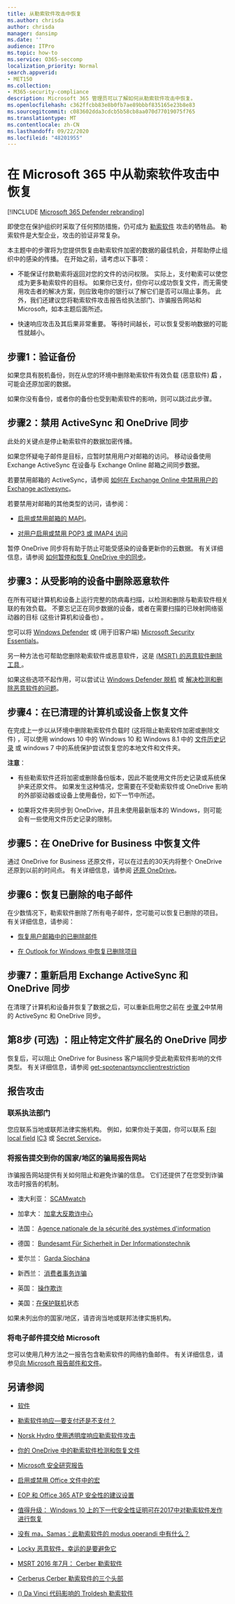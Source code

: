 ```yaml
---
title: 从勒索软件攻击中恢复
ms.author: chrisda
author: chrisda
manager: dansimp
ms.date: ''
audience: ITPro
ms.topic: how-to
ms.service: O365-seccomp
localization_priority: Normal
search.appverid:
- MET150
ms.collection:
- M365-security-compliance
description: Microsoft 365 管理员可以了解如何从勒索软件攻击中恢复。
ms.openlocfilehash: c362ffcbb83e8b0fb7ae89bbbf835165e23b8e83
ms.sourcegitcommit: c083602dda3cdcb5b58cb8aa070d77019075f765
ms.translationtype: MT
ms.contentlocale: zh-CN
ms.lasthandoff: 09/22/2020
ms.locfileid: "48201955"
---
```

# <a name="recover-from-a-ransomware-attack-in-microsoft-365"></a>在 Microsoft 365 中从勒索软件攻击中恢复

[!INCLUDE [Microsoft 365 Defender rebranding](../includes/microsoft-defender-for-office.md)]


即使您在保护组织时采取了任何预防措施，仍可成为 [勒索软件](https://docs.microsoft.com/windows/security/threat-protection/intelligence/ransomware-malware) 攻击的牺牲品。 勒索软件是大型企业，攻击的验证非常复杂。

本主题中的步骤将为您提供恢复由勒索软件加密的数据的最佳机会，并帮助停止组织中的感染的传播。 在开始之前，请考虑以下事项：

- 不能保证付款勒索将返回对您的文件的访问权限。 实际上，支付勒索可以使您成为更多勒索软件的目标。 如果你已支付，但你可以成功恢复文件，而无需使用攻击者的解决方案，则应致电你的银行以了解它们是否可以阻止事务。 此外，我们还建议您将勒索软件攻击报告给执法部门、诈骗报告网站和 Microsoft，如本主题后面所述。

- 快速响应攻击及其后果非常重要。 等待时间越长，可以恢复受影响数据的可能性就越小。

## <a name="step-1-verify-your-backups"></a>步骤1：验证备份

如果您具有脱机备份，则在从您的环境中删除勒索软件有效负载 (恶意软件) **后** ，可能会还原加密的数据。

如果你没有备份，或者你的备份也受到勒索软件的影响，则可以跳过此步骤。

## <a name="step-2-disable-activesync-and-onedrive-sync"></a>步骤2：禁用 ActiveSync 和 OneDrive 同步

此处的关键点是停止勒索软件的数据加密传播。

如果您怀疑电子邮件是目标，应暂时禁用用户对邮箱的访问。 移动设备使用 Exchange ActiveSync 在设备与 Exchange Online 邮箱之间同步数据。

若要禁用邮箱的 ActiveSync，请参阅 [如何在 Exchange Online 中禁用用户的 Exchange activesync](https://support.microsoft.com/help/2795303)。

若要禁用对邮箱的其他类型的访问，请参阅：

- [启用或禁用邮箱的 MAPI](https://docs.microsoft.com/Exchange/recipients-in-exchange-online/manage-user-mailboxes/enable-or-disable-mapi)。

- [对用户启用或禁用 POP3 或 IMAP4 访问](https://docs.microsoft.com/Exchange/clients-and-mobile-in-exchange-online/pop3-and-imap4/enable-or-disable-pop3-or-imap4-access)

暂停 OneDrive 同步将有助于防止可能受感染的设备更新你的云数据。 有关详细信息，请参阅 [如何暂停和恢复 OneDrive 中的同步](https://support.microsoft.com/office/2152bfa4-a2a5-4d3a-ace8-92912fb4421e)。

## <a name="step-3-remove-the-malware-from-the-affected-devices"></a>步骤3：从受影响的设备中删除恶意软件

在所有可疑计算机和设备上运行完整的防病毒扫描，以检测和删除与勒索软件相关联的有效负载。 不要忘记正在同步数据的设备，或者在需要扫描的已映射网络驱动器的目标 (这些计算机和设备也) 。

您可以将 [Windows Defender](https://www.microsoft.com/windows/comprehensive-security) 或 (用于旧客户端) [Microsoft Security Essentials](https://www.microsoft.com/download/details.aspx?id=5201)。

另一种方法也可帮助您删除勒索软件或恶意软件，这是 [ (MSRT) 的恶意软件删除工具 ](https://www.microsoft.com/download/details.aspx?id=9905)。

如果这些选项不起作用，可以尝试让 [Windows Defender 脱机](https://support.microsoft.com/help/17466) 或 [解决检测和删除恶意软件的问题](https://support.microsoft.com/help/4466982)。

## <a name="step-4-recover-files-on-a-cleaned-computer-or-device"></a>步骤4：在已清理的计算机或设备上恢复文件

在完成上一步以从环境中删除勒索软件负载时 (这将阻止勒索软件加密或删除文件) ，可以使用 windows 10 中的 Windows 10 和 Windows 8.1 中的 [文件历史记录](https://support.microsoft.com/help/17128) 或 windows 7 中的系统保护尝试恢复您的本地文件和文件夹。

**注意**：

- 有些勒索软件还将加密或删除备份版本，因此不能使用文件历史记录或系统保护来还原文件。 如果发生这种情况，您需要在不受勒索软件或 OneDrive 影响的外部驱动器或设备上使用备份，如下一节中所述。

- 如果将文件夹同步到 OneDrive，并且未使用最新版本的 Windows，则可能会有一些使用文件历史记录的限制。

## <a name="step-5-recover-your-files-in-your-onedrive-for-business"></a>步骤5：在 OneDrive for Business 中恢复文件

通过 OneDrive for Business 还原文件，可以在过去的30天内将整个 OneDrive 还原到以前的时间点。 有关详细信息，请参阅 [还原 OneDrive](https://support.microsoft.com/office/fa231298-759d-41cf-bcd0-25ac53eb8a15)。

## <a name="step-6-recover-deleted-email"></a>步骤6：恢复已删除的电子邮件

在少数情况下，勒索软件删除了所有电子邮件，您可能可以恢复已删除的项目。 有关详细信息，请参阅：

- [恢复用户邮箱中的已删除邮件](https://docs.microsoft.com/exchange/recipients-in-exchange-online/manage-user-mailboxes/recover-deleted-messages)

- [在 Outlook for Windows 中恢复已删除项目](https://support.microsoft.com/office/49e81f3c-c8f4-4426-a0b9-c0fd751d48ce)

## <a name="step-7-re-enable-exchange-activesync-and-onedrive-sync"></a>步骤7：重新启用 Exchange ActiveSync 和 OneDrive 同步

在清理了计算机和设备并恢复了数据之后，可以重新启用您之前在 [步骤 2](#step-2-disable-activesync-and-onedrive-sync)中禁用的 ActiveSync 和 OneDrive 同步。

## <a name="step-8-optional-block-onedrive-sync-for-specific-file-extensions"></a>第8步 (可选) ：阻止特定文件扩展名的 OneDrive 同步

恢复后，可以阻止 OneDrive for Business 客户端同步受此勒索软件影响的文件类型。 有关详细信息，请参阅 [get-spotenantsyncclientrestriction](https://docs.microsoft.com/powershell/module/sharepoint-online/set-spotenantsyncclientrestriction)

## <a name="report-the-attack"></a>报告攻击

### <a name="contact-law-enforcement"></a>联系执法部门

您应联系当地或联邦法律实施机构。 例如，如果你处于美国，你可以联系 [FBI local field](https://www.fbi.gov/contact-us/field) [IC3](http://www.ic3.gov/complaint/default.aspx) 或 [Secret Service](http://www.secretservice.gov/)。

### <a name="submit-a-report-to-your-countrys-scam-reporting-website"></a>将报告提交到你的国家/地区的骗局报告网站

诈骗报告网站提供有关如何阻止和避免诈骗的信息。 它们还提供了在您受到诈骗攻击时报告的机制。

- 澳大利亚： [SCAMwatch](http://www.scamwatch.gov.au/)

- 加拿大： [加拿大反欺诈中心](http://www.antifraudcentre-centreantifraude.ca/)

- 法国： [Agence nationale de la sécurité des systèmes d'information](http://www.ssi.gouv.fr/)

- 德国： [Bundesamt Für Sicherheit in Der Informationstechnik](https://www.bsi.bund.de/DE/Home/home_node.html)

- 爱尔兰： [Garda Síochána](http://www.garda.ie/)

- 新西兰： [消费者事务诈骗](http://www.consumeraffairs.govt.nz/scams)

- 英国： [操作欺诈](http://www.actionfraud.police.uk/)

- 美国：[在保护联机](http://www.onguardonline.gov/)状态

如果未列出你的国家/地区，请咨询当地或联邦法律实施机构。

### <a name="submit-email-messages-to-microsoft"></a>将电子邮件提交给 Microsoft

您可以使用几种方法之一报告包含勒索软件的网络钓鱼邮件。 有关详细信息，请参见[向 Microsoft 报告邮件和文件](report-junk-email-messages-to-microsoft.md)。

## <a name="see-also"></a>另请参阅

- [软件](https://docs.microsoft.com/windows/security/threat-protection/intelligence/ransomware-malware)

- [勒索软件响应—要支付还是不支付？](https://www.microsoft.com/security/blog/2019/12/16/ransomware-response-to-pay-or-not-to-pay/)

- [Norsk Hydro 使用透明度响应勒索软件攻击](https://www.microsoft.com/security/blog/2019/12/17/norsk-hydro-ransomware-attack-transparency/)

- [你的 OneDrive 中的勒索软件检测和恢复文件](https://support.microsoft.com/office/0d90ec50-6bfd-40f4-acc7-b8c12c73637f)

- [Microsoft 安全研究报告](https://www.microsoft.com/securityinsights/)

- [启用或禁用 Office 文件中的宏](https://support.microsoft.com/office/12b036fd-d140-4e74-b45e-16fed1a7e5c6)

- [EOP 和 Office 365 ATP 安全性的建议设置](https://docs.microsoft.com/microsoft-365/security/office-365-security/recommended-settings-for-eop-and-office365-atp)

- [值得升级： Windows 10 上的下一代安全性证明可在2017中对勒索软件发作进行恢复](https://www.microsoft.com/security/blog/2018/01/10/a-worthy-upgrade-next-gen-security-on-windows-10-proves-resilient-against-ransomware-outbreaks-in-2017/)

- [没有 ma，Samas：此勒索软件的 modus operandi 中有什么？](https://www.microsoft.com/security/blog/2016/03/17/no-mas-samas-whats-in-this-ransomwares-modus-operandi/)

- [Locky 恶意软件，幸运的是要避免它](https://www.microsoft.com/security/blog/2016/02/24/locky-malware-lucky-to-avoid-it/)

- [MSRT 2016 年7月： Cerber 勒索软件](https://www.microsoft.com/security/blog/2016/07/12/msrt-july-2016-cerber-ransomware/)

- [Cerberus Cerber 勒索软件的三个头部](https://www.microsoft.com/security/blog/2016/03/09/the-three-heads-of-the-cerberus-like-cerber-ransomware/)

- [ () Da Vinci 代码影响的 Troldesh 勒索软件](https://www.microsoft.com/security/blog/2016/07/13/troldesh-ransomware-influenced-by-the-da-vinci-code/)
